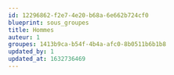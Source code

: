```yaml
---
id: 12296862-f2e7-4e20-b68a-6e662b724cf0
blueprint: sous_groupes
title: Hommes
auteur: 1
groupes: 1413b9ca-b54f-4b4a-afc0-8b0511b6b1b8
updated_by: 1
updated_at: 1632736469
---
```

